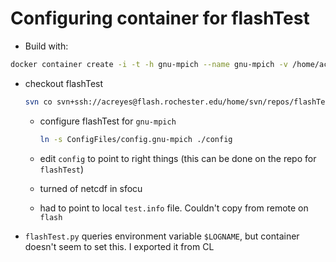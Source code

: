 # Configuring container for flashTest

* Build with:

```bash
docker container create -i -t -h gnu-mpich --name gnu-mpich -v /home/acreyes/podman:/mnt/local flashcenter/gnu-mpich
```

* checkout flashTest

    ```bash
    svn co svn+ssh://acreyes@flash.rochester.edu/home/svn/repos/flashTest/trunk ./flashTest
    ```

    * configure flashTest for `gnu-mpich`
    
        ``` bash
        ln -s ConfigFiles/config.gnu-mpich ./config
        ```

    * edit `config` to point to right things (this can be done on the repo for `flashTest`)
    * turned of netcdf in sfocu
    * had to point to local `test.info` file. Couldn't copy from remote on `flash`

* `flashTest.py` queries environment variable `$LOGNAME`, but container doesn't seem to set this. I exported it from CL